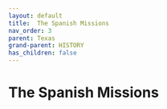 ```yaml
---
layout: default
title:  The Spanish Missions
nav_order: 3
parent: Texas
grand-parent: HISTORY
has_children: false
---
```

# The Spanish Missions
